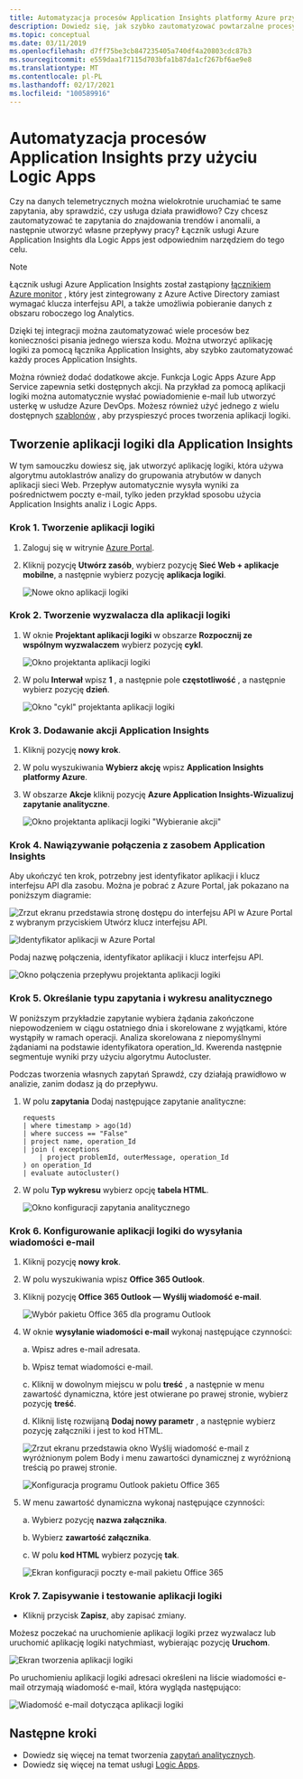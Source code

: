 ```yaml
---
title: Automatyzacja procesów Application Insights platformy Azure przy użyciu Logic Apps
description: Dowiedz się, jak szybko zautomatyzować powtarzalne procesy przez dodanie łącznika Application Insights do aplikacji logiki.
ms.topic: conceptual
ms.date: 03/11/2019
ms.openlocfilehash: d7ff75be3cb847235405a740df4a20803cdc87b3
ms.sourcegitcommit: e559daa1f7115d703bfa1b87da1cf267bf6ae9e8
ms.translationtype: MT
ms.contentlocale: pl-PL
ms.lasthandoff: 02/17/2021
ms.locfileid: "100589916"
---
```

# <a name="automate-application-insights-processes-by-using-logic-apps"></a>Automatyzacja procesów Application Insights przy użyciu Logic Apps

Czy na danych telemetrycznych można wielokrotnie uruchamiać te same zapytania, aby sprawdzić, czy usługa działa prawidłowo? Czy chcesz zautomatyzować te zapytania do znajdowania trendów i anomalii, a następnie utworzyć własne przepływy pracy? Łącznik usługi Azure Application Insights dla Logic Apps jest odpowiednim narzędziem do tego celu.

> [!NOTE]
> Łącznik usługi Azure Application Insights został zastąpiony [łącznikiem Azure monitor](../logs/logicapp-flow-connector.md) , który jest zintegrowany z Azure Active Directory zamiast wymagać klucza interfejsu API, a także umożliwia pobieranie danych z obszaru roboczego log Analytics.

Dzięki tej integracji można zautomatyzować wiele procesów bez konieczności pisania jednego wiersza kodu. Można utworzyć aplikację logiki za pomocą łącznika Application Insights, aby szybko zautomatyzować każdy proces Application Insights. 

Można również dodać dodatkowe akcje. Funkcja Logic Apps Azure App Service zapewnia setki dostępnych akcji. Na przykład za pomocą aplikacji logiki można automatycznie wysłać powiadomienie e-mail lub utworzyć usterkę w usłudze Azure DevOps. Możesz również użyć jednego z wielu dostępnych [szablonów](../../logic-apps/logic-apps-create-logic-apps-from-templates.md) , aby przyspieszyć proces tworzenia aplikacji logiki. 

## <a name="create-a-logic-app-for-application-insights"></a>Tworzenie aplikacji logiki dla Application Insights

W tym samouczku dowiesz się, jak utworzyć aplikację logiki, która używa algorytmu autoklastrów analizy do grupowania atrybutów w danych aplikacji sieci Web. Przepływ automatycznie wysyła wyniki za pośrednictwem poczty e-mail, tylko jeden przykład sposobu użycia Application Insights analiz i Logic Apps. 

### <a name="step-1-create-a-logic-app"></a>Krok 1. Tworzenie aplikacji logiki
1. Zaloguj się w witrynie [Azure Portal](https://portal.azure.com).
1. Kliknij pozycję **Utwórz zasób**, wybierz pozycję **Sieć Web + aplikacje mobilne**, a następnie wybierz pozycję **aplikacja logiki**.

    ![Nowe okno aplikacji logiki](./media/automate-with-logic-apps/1createlogicapp.png)

### <a name="step-2-create-a-trigger-for-your-logic-app"></a>Krok 2. Tworzenie wyzwalacza dla aplikacji logiki
1. W oknie **Projektant aplikacji logiki** w obszarze **Rozpocznij ze wspólnym wyzwalaczem** wybierz pozycję **cykl**.

    ![Okno projektanta aplikacji logiki](./media/automate-with-logic-apps/2logicappdesigner.png)

1. W polu  **Interwał** wpisz **1** , a następnie pole **częstotliwość** , a następnie wybierz pozycję **dzień**.

    ![Okno "cykl" projektanta aplikacji logiki](./media/automate-with-logic-apps/3recurrence.png)

### <a name="step-3-add-an-application-insights-action"></a>Krok 3. Dodawanie akcji Application Insights
1. Kliknij pozycję **nowy krok**.

1. W polu wyszukiwania **Wybierz akcję** wpisz **Application Insights platformy Azure**.

1. W obszarze **Akcje** kliknij pozycję **Azure Application Insights-Wizualizuj zapytanie analityczne**.

    ![Okno projektanta aplikacji logiki "Wybieranie akcji"](./media/automate-with-logic-apps/4visualize.png)

### <a name="step-4-connect-to-an-application-insights-resource"></a>Krok 4. Nawiązywanie połączenia z zasobem Application Insights

Aby ukończyć ten krok, potrzebny jest identyfikator aplikacji i klucz interfejsu API dla zasobu. Można je pobrać z Azure Portal, jak pokazano na poniższym diagramie:

![Zrzut ekranu przedstawia stronę dostępu do interfejsu API w Azure Portal z wybranym przyciskiem Utwórz klucz interfejsu API.](./media/automate-with-logic-apps/5apiaccess.png)

![Identyfikator aplikacji w Azure Portal](./media/automate-with-logic-apps/6apikey.png)

Podaj nazwę połączenia, identyfikator aplikacji i klucz interfejsu API.

![Okno połączenia przepływu projektanta aplikacji logiki](./media/automate-with-logic-apps/7connection.png)

### <a name="step-5-specify-the-analytics-query-and-chart-type"></a>Krok 5. Określanie typu zapytania i wykresu analitycznego
W poniższym przykładzie zapytanie wybiera żądania zakończone niepowodzeniem w ciągu ostatniego dnia i skorelowane z wyjątkami, które wystąpiły w ramach operacji. Analiza skorelowana z niepomyślnymi żądaniami na podstawie identyfikatora operation_Id. Kwerenda następnie segmentuje wyniki przy użyciu algorytmu Autocluster. 

Podczas tworzenia własnych zapytań Sprawdź, czy działają prawidłowo w analizie, zanim dodasz ją do przepływu.

1. W polu **zapytania** Dodaj następujące zapytanie analityczne:

    ```
    requests
    | where timestamp > ago(1d)
    | where success == "False"
    | project name, operation_Id
    | join ( exceptions
        | project problemId, outerMessage, operation_Id
    ) on operation_Id
    | evaluate autocluster()
    ```

1. W polu **Typ wykresu** wybierz opcję **tabela HTML**.

    ![Okno konfiguracji zapytania analitycznego](./media/automate-with-logic-apps/8query.png)

### <a name="step-6-configure-the-logic-app-to-send-email"></a>Krok 6. Konfigurowanie aplikacji logiki do wysyłania wiadomości e-mail

1. Kliknij pozycję **nowy krok**.

1. W polu wyszukiwania wpisz **Office 365 Outlook**.

1. Kliknij pozycję **Office 365 Outlook — Wyślij wiadomość e-mail**.

    ![Wybór pakietu Office 365 dla programu Outlook](./media/automate-with-logic-apps/9sendemail.png)

1. W oknie **wysyłanie wiadomości e-mail** wykonaj następujące czynności:

   a. Wpisz adres e-mail adresata.

   b. Wpisz temat wiadomości e-mail.

   c. Kliknij w dowolnym miejscu w polu **treść** , a następnie w menu zawartość dynamiczna, które jest otwierane po prawej stronie, wybierz pozycję **treść**.
    
   d. Kliknij listę rozwijaną **Dodaj nowy parametr** , a następnie wybierz pozycję załączniki i jest to kod HTML.

      ![Zrzut ekranu przedstawia okno Wyślij wiadomość e-mail z wyróżnionym polem Body i menu zawartości dynamicznej z wyróżnioną treścią po prawej stronie.](./media/automate-with-logic-apps/10emailbody.png)

      ![Konfiguracja programu Outlook pakietu Office 365](./media/automate-with-logic-apps/11emailparameter.png)

1. W menu zawartość dynamiczna wykonaj następujące czynności:

    a. Wybierz pozycję **nazwa załącznika**.

    b. Wybierz **zawartość załącznika**.
    
    c. W polu **kod HTML** wybierz pozycję **tak**.

      ![Ekran konfiguracji poczty e-mail pakietu Office 365](./media/automate-with-logic-apps/12emailattachment.png)

### <a name="step-7-save-and-test-your-logic-app"></a>Krok 7. Zapisywanie i testowanie aplikacji logiki
* Kliknij przycisk **Zapisz**, aby zapisać zmiany.

Możesz poczekać na uruchomienie aplikacji logiki przez wyzwalacz lub uruchomić aplikację logiki natychmiast, wybierając pozycję **Uruchom**.

![Ekran tworzenia aplikacji logiki](./media/automate-with-logic-apps/13save.png)

Po uruchomieniu aplikacji logiki adresaci określeni na liście wiadomości e-mail otrzymają wiadomość e-mail, która wygląda następująco:

![Wiadomość e-mail dotycząca aplikacji logiki](./media/automate-with-logic-apps/flow9.png)

## <a name="next-steps"></a>Następne kroki

- Dowiedz się więcej na temat tworzenia [zapytań analitycznych](../logs/get-started-queries.md).
- Dowiedz się więcej na temat usługi [Logic Apps](../../logic-apps/logic-apps-overview.md).



<!--Link references-->

